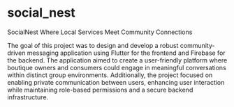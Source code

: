 # social_nest

SocialNest Where Local Services Meet Community Connections

The goal of this project was to design and develop a robust
 community-driven messaging application using Flutter for the
 frontend and Firebase for the backend. The application aimed to
 create a user-friendly platform where boutique owners and
 consumers could engage in meaningful conversations within
 distinct group environments. Additionally, the project focused on
 enabling private communication between users, enhancing user
 interaction while maintaining role-based permissions and a secure
 backend infrastructure.

